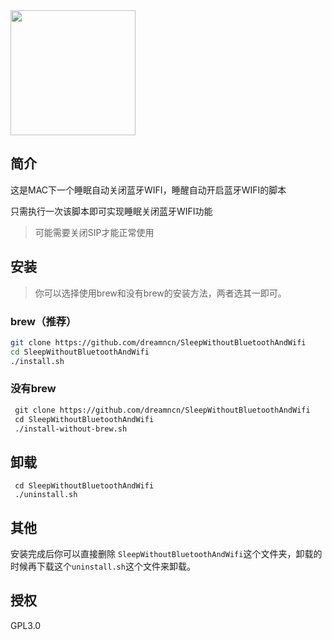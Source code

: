 <img src="https://cdn.jsdelivr.net/gh/dreamncn/picBed@master/uPic/2022_04_22_21_22_45_1650633765_1650633765034_z6I9js.png" style="text-align:center;width:200px" >

## 简介

这是MAC下一个睡眠自动关闭蓝牙WIFI，睡醒自动开启蓝牙WIFI的脚本

只需执行一次该脚本即可实现睡眠关闭蓝牙WIFI功能

> 可能需要关闭SIP才能正常使用

## 安装

> 你可以选择使用brew和没有brew的安装方法，两者选其一即可。

### brew（**推荐**）

```sh
git clone https://github.com/dreamncn/SleepWithoutBluetoothAndWifi
cd SleepWithoutBluetoothAndWifi
./install.sh
```

### 没有brew

```sh
 git clone https://github.com/dreamncn/SleepWithoutBluetoothAndWifi
 cd SleepWithoutBluetoothAndWifi
 ./install-without-brew.sh
```

## 卸载

```
 cd SleepWithoutBluetoothAndWifi
 ./uninstall.sh
```

## 其他

安装完成后你可以直接删除 `SleepWithoutBluetoothAndWifi`这个文件夹，卸载的时候再下载这个`uninstall.sh`这个文件来卸载。

## 授权

GPL3.0